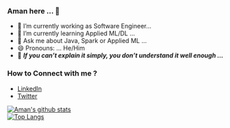 ### Aman here ... 👋

- 🔭 I’m currently working as Software Engineer...
- 🌱 I’m currently learning Applied ML/DL ...
- 💬 Ask me about Java, Spark or Applied ML ...
- 😄 Pronouns: ... He/Him
- 🔆   _**If you can’t explain it simply, you don’t understand it well enough ...**_

### How to Connect with me ?
- <a href="https://www.linkedin.com/in/adhikariaman01/">LinkedIn</a> 
- <a href="https://www.twitter.com/in/adhikariaman01/">Twitter</a>
  
  
  
  
  
[![Aman's github stats](https://github-readme-stats.vercel.app/api?username=adhikariaman01&show_icons=true&line_height=21&show_icons=true&theme=vue)](https://github.com/anuraghazra/github-readme-stats)
<br />
[![Top Langs](https://github-readme-stats.vercel.app/api/top-langs/?username=adhikariaman01&show_icons=true&layout=compact&theme=vue)](https://github.com/anuraghazra/github-readme-synthwave)
